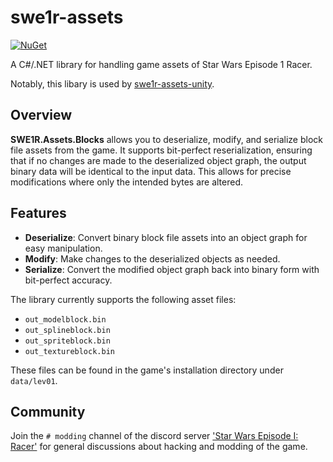 # swe1r-assets

[![NuGet](https://img.shields.io/nuget/vpre/SWE1R.Assets.Blocks)](https://nuget.org/packages/SWE1R.Assets.Blocks)

A C#/.NET library for handling game assets of Star Wars Episode 1 Racer.

Notably, this libary is used by [swe1r-assets-unity](https://github.com/akopetsch/swe1r-assets-unity).

## Overview

**SWE1R.Assets.Blocks** allows you to deserialize, modify, and serialize block file assets from the game. It supports bit-perfect reserialization, ensuring that if no changes are made to the deserialized object graph, the output binary data will be identical to the input data. This allows for precise modifications where only the intended bytes are altered.

## Features

* **Deserialize**: Convert binary block file assets into an object graph for easy manipulation.
* **Modify**: Make changes to the deserialized objects as needed.
* **Serialize**: Convert the modified object graph back into binary form with bit-perfect accuracy.

The library currently supports the following asset files:

* ``out_modelblock.bin``
* ``out_splineblock.bin``
* ``out_spriteblock.bin``
* ``out_textureblock.bin``

These files can be found in the game's installation directory under ``data/lev01``.

## Community

Join the ``# modding`` channel of the discord server ['Star Wars Episode I: Racer'](https://discord.gg/xfvYpCma) for general discussions about hacking and modding of the game.
